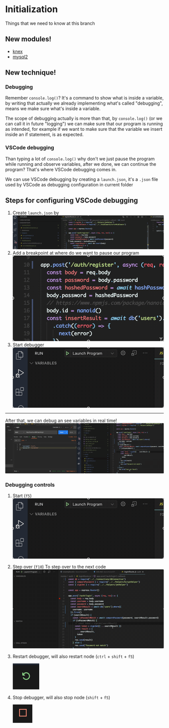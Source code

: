# Initialization
Things that we need to know at this branch

## New modules!
- [knex](http://knexjs.org/)
- [mysql2](https://www.npmjs.com/package/mysql2)

## New technique! 
### Debugging
Remember `console.log()`? It's a command to show what is inside a variable, by writing that
actually we already implementing what's called "debugging", means we make sure what's inside
a variable.

The scope of debugging actually is more than that, by `console.log()` (or we can call it in future
"logging") we can make sure that our program is running as intended, for example
if we want to make sure that the variable we insert inside an if statement, is as expected.

### VSCode debugging
Than typing a lot of `console.log()` why don't we just pause the program while running and observe
variables, after we done, we can continue the program? That's where VSCode debugging comes in.

We can use VSCode debugging by creating a `launch.json`, it's a `.json` file used by VSCode as
debugging configuration in current folder

## Steps for configuring VSCode debugging
1. Create `launch.json` by
   ![debug_new](init/debug_new.gif)
2. Add a breakpoint at where do we want to pause our program
   ![debug_breakpoint](init/debug_add_breakpoint.gif)
3. Start debugger
   ![debug_start](init/debug_start.gif)

----------

After that, we can debug an see variables in real time!
![debug_breakpoint](init/debug_breakpoint.gif)

### Debugging controls
1. Start (`f5`)
   ![debug_start](init/debug_start.gif)
2. Step over (`f10`)
   To step over to the next code
   ![debug_step_over](init/debug_continue.gif)
3. Restart debugger, will also restart node (`ctrl` + `shift` + `f5`)
   
   ![debug_restart](init/debug_restart.png)
4. Stop debugger, will also stop node (`shift` + `f5`)
   
   ![debug_stop](init/debug_stop.png)